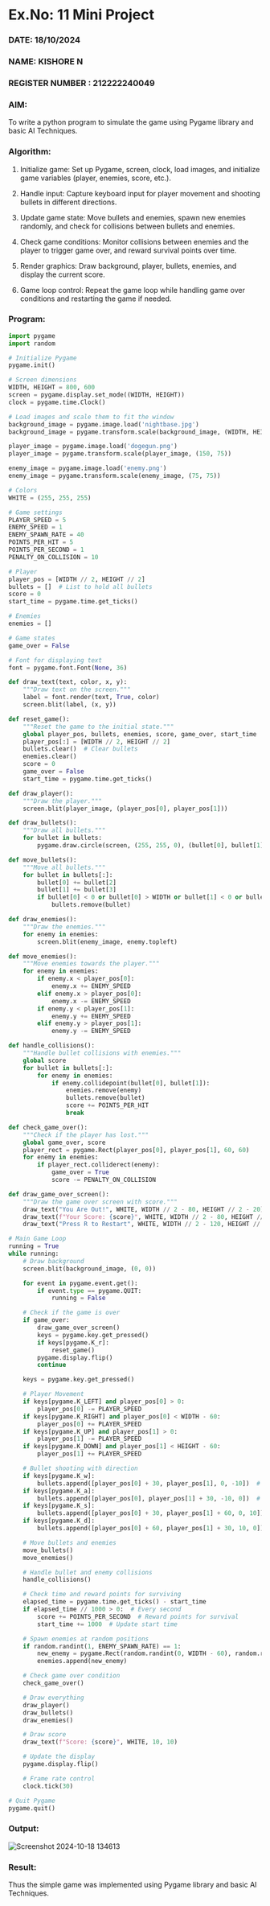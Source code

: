 # Ex.No: 11  Mini Project
### DATE: 18/10/2024    
### NAME: KISHORE N
### REGISTER NUMBER : 212222240049

### AIM: 
To write a python program to simulate the game using Pygame library and basic AI Techniques.

### Algorithm:
1. Initialize game: Set up Pygame, screen, clock, load images, and initialize game variables (player, enemies, score, etc.).

2. Handle input: Capture keyboard input for player movement and shooting bullets in different directions.

3. Update game state: Move bullets and enemies, spawn new enemies randomly, and check for collisions between bullets and enemies.

4. Check game conditions: Monitor collisions between enemies and the player to trigger game over, and reward survival points over time.

5. Render graphics: Draw background, player, bullets, enemies, and display the current score.

6. Game loop control: Repeat the game loop while handling game over conditions and restarting the game if needed.

### Program:
```Python
import pygame
import random

# Initialize Pygame
pygame.init()

# Screen dimensions
WIDTH, HEIGHT = 800, 600
screen = pygame.display.set_mode((WIDTH, HEIGHT))
clock = pygame.time.Clock()

# Load images and scale them to fit the window
background_image = pygame.image.load('nightbase.jpg')
background_image = pygame.transform.scale(background_image, (WIDTH, HEIGHT))

player_image = pygame.image.load('dogegun.png')
player_image = pygame.transform.scale(player_image, (150, 75))

enemy_image = pygame.image.load('enemy.png')
enemy_image = pygame.transform.scale(enemy_image, (75, 75))

# Colors
WHITE = (255, 255, 255)

# Game settings
PLAYER_SPEED = 5
ENEMY_SPEED = 1
ENEMY_SPAWN_RATE = 40
POINTS_PER_HIT = 5
POINTS_PER_SECOND = 1
PENALTY_ON_COLLISION = 10

# Player
player_pos = [WIDTH // 2, HEIGHT // 2]
bullets = []  # List to hold all bullets
score = 0
start_time = pygame.time.get_ticks()

# Enemies
enemies = []

# Game states
game_over = False

# Font for displaying text
font = pygame.font.Font(None, 36)

def draw_text(text, color, x, y):
    """Draw text on the screen."""
    label = font.render(text, True, color)
    screen.blit(label, (x, y))

def reset_game():
    """Reset the game to the initial state."""
    global player_pos, bullets, enemies, score, game_over, start_time
    player_pos[:] = [WIDTH // 2, HEIGHT // 2]
    bullets.clear()  # Clear bullets
    enemies.clear()
    score = 0
    game_over = False
    start_time = pygame.time.get_ticks()

def draw_player():
    """Draw the player."""
    screen.blit(player_image, (player_pos[0], player_pos[1]))

def draw_bullets():
    """Draw all bullets."""
    for bullet in bullets:
        pygame.draw.circle(screen, (255, 255, 0), (bullet[0], bullet[1]), 5)

def move_bullets():
    """Move all bullets."""
    for bullet in bullets[:]:
        bullet[0] += bullet[2]
        bullet[1] += bullet[3]
        if bullet[0] < 0 or bullet[0] > WIDTH or bullet[1] < 0 or bullet[1] > HEIGHT:
            bullets.remove(bullet)

def draw_enemies():
    """Draw the enemies."""
    for enemy in enemies:
        screen.blit(enemy_image, enemy.topleft)

def move_enemies():
    """Move enemies towards the player."""
    for enemy in enemies:
        if enemy.x < player_pos[0]:
            enemy.x += ENEMY_SPEED
        elif enemy.x > player_pos[0]:
            enemy.x -= ENEMY_SPEED
        if enemy.y < player_pos[1]:
            enemy.y += ENEMY_SPEED
        elif enemy.y > player_pos[1]:
            enemy.y -= ENEMY_SPEED

def handle_collisions():
    """Handle bullet collisions with enemies."""
    global score
    for bullet in bullets[:]:
        for enemy in enemies:
            if enemy.collidepoint(bullet[0], bullet[1]):
                enemies.remove(enemy)
                bullets.remove(bullet)
                score += POINTS_PER_HIT
                break

def check_game_over():
    """Check if the player has lost."""
    global game_over, score
    player_rect = pygame.Rect(player_pos[0], player_pos[1], 60, 60)
    for enemy in enemies:
        if player_rect.colliderect(enemy):
            game_over = True
            score -= PENALTY_ON_COLLISION

def draw_game_over_screen():
    """Draw the game over screen with score."""
    draw_text("You Are Out!", WHITE, WIDTH // 2 - 80, HEIGHT // 2 - 20)
    draw_text(f"Your Score: {score}", WHITE, WIDTH // 2 - 80, HEIGHT // 2 + 20)
    draw_text("Press R to Restart", WHITE, WIDTH // 2 - 120, HEIGHT // 2 + 60)

# Main Game Loop
running = True
while running:
    # Draw background
    screen.blit(background_image, (0, 0))

    for event in pygame.event.get():
        if event.type == pygame.QUIT:
            running = False

    # Check if the game is over
    if game_over:
        draw_game_over_screen()
        keys = pygame.key.get_pressed()
        if keys[pygame.K_r]:
            reset_game()
        pygame.display.flip()
        continue

    keys = pygame.key.get_pressed()

    # Player Movement
    if keys[pygame.K_LEFT] and player_pos[0] > 0:
        player_pos[0] -= PLAYER_SPEED
    if keys[pygame.K_RIGHT] and player_pos[0] < WIDTH - 60:
        player_pos[0] += PLAYER_SPEED
    if keys[pygame.K_UP] and player_pos[1] > 0:
        player_pos[1] -= PLAYER_SPEED
    if keys[pygame.K_DOWN] and player_pos[1] < HEIGHT - 60:
        player_pos[1] += PLAYER_SPEED

    # Bullet shooting with direction
    if keys[pygame.K_w]:
        bullets.append([player_pos[0] + 30, player_pos[1], 0, -10])  # Up
    if keys[pygame.K_a]:
        bullets.append([player_pos[0], player_pos[1] + 30, -10, 0])  # Left
    if keys[pygame.K_s]:
        bullets.append([player_pos[0] + 30, player_pos[1] + 60, 0, 10])  # Down
    if keys[pygame.K_d]:
        bullets.append([player_pos[0] + 60, player_pos[1] + 30, 10, 0])  # Right

    # Move bullets and enemies
    move_bullets()
    move_enemies()

    # Handle bullet and enemy collisions
    handle_collisions()

    # Check time and reward points for surviving
    elapsed_time = pygame.time.get_ticks() - start_time
    if elapsed_time // 1000 > 0:  # Every second
        score += POINTS_PER_SECOND  # Reward points for survival
        start_time += 1000  # Update start time

    # Spawn enemies at random positions
    if random.randint(1, ENEMY_SPAWN_RATE) == 1:
        new_enemy = pygame.Rect(random.randint(0, WIDTH - 60), random.randint(0, HEIGHT - 60), 60, 60)
        enemies.append(new_enemy)

    # Check game over condition
    check_game_over()

    # Draw everything
    draw_player()
    draw_bullets()
    draw_enemies()

    # Draw score
    draw_text(f"Score: {score}", WHITE, 10, 10)

    # Update the display
    pygame.display.flip()

    # Frame rate control
    clock.tick(30)

# Quit Pygame
pygame.quit()
```

### Output:
![Screenshot 2024-10-18 134613](https://github.com/user-attachments/assets/9ca86df6-ae93-4b42-a974-844d582e739c)

### Result:
Thus the simple game was implemented using Pygame library and basic AI Techniques.

